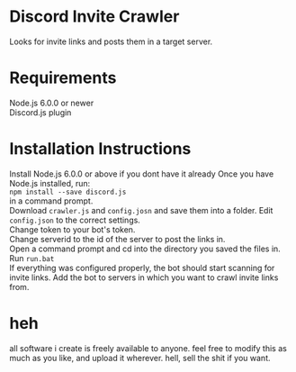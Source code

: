 # Discord Invite Crawler
Looks for invite links and posts them in a target server.
  
# Requirements
Node.js 6.0.0 or newer  
Discord.js plugin
  
# Installation Instructions
Install Node.js 6.0.0 or above if you dont have it already
Once you have Node.js installed, run:  
``npm install --save discord.js``  
in a command prompt.  
Download ``crawler.js`` and ``config.josn`` and save them into a folder.
Edit ``config.json`` to the correct settings.  
Change token to your bot's token.  
Change serverid to the id of the server to post the links in.  
Open a command prompt and cd into the directory you saved the files in.  
Run ``run.bat``  
If everything was configured properly, the bot should start scanning for invite links. Add the bot to servers in which you want to crawl invite links from.
# heh
all software i create is freely available to anyone. feel free to modify this as much as you like, and upload it wherever. hell, sell the shit if you want.
